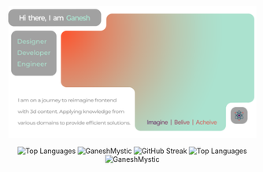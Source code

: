 <p align="center">
<a href="#"> <img width="720"  src="./SVG/jelly2.svg"  alt="Image" ></a>
</p>

<p align="center">
    <img width="360" height="160px" src="https://leetcode-badge-sage.vercel.app/badge/GaneshSivakumarK?theme=dark&bgColor=2b2b2b" alt="Top Languages" >
    <img width="360"  src="https://github-readme-stats.vercel.app/api?username=GaneshMystic&show_icons=true&locale=en&border_radius=4&card_width=240&rank_icon=github&bg_color=2b2b2b&border_color=2b2b2b&text_color=fff&title_color=abe2cf&icon_color=abe2cf" alt="GaneshMystic" >
    <img src="https://streak-stats.demolab.com?user=GaneshMystic&hide_border=true&border_radius=24&mode=weekly&card_width=726&fire=EB5454&background=abe2cf&text" alt="GitHub Streak" >
    <img width="360"  src="https://leetcode-badge-showcase.vercel.app/api?username=GaneshSivakumarK&theme=dark&border=no-border&animated=false" alt="Top Languages" >
    <img width="360"    src="https://github-readme-stats.vercel.app/api/top-langs/?username=GaneshMystic&layout=donut-vertical&border_radius=16&bg_color=2b2b2b&border_color=2b2b2b&text_color=fff&title_color=abe2cf" alt="GaneshMystic" >
</p>